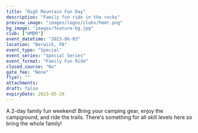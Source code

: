 ```yaml
---
title: "High Mountain Fun Day"
description: "Family fun ride in the rocks"
preview_image: "images/logos/clubs/hmdr.png"
bg_image: "images/feature-bg.jpg"
club: ["HMDR"]
event_datetime: "2023-06-03"
location: "Berwick, PA"
event_type: "Special"
event_series: "Special Series"
event_format: "Family Fun Ride"
closed_course: "No"
gate_fee: "None"
flyer: ""
attachments:
draft: false
expiryDate: 2023-05-29
---
```


A 2-day family fun weekend! Bring your camping gear, enjoy the campground, and ride the trails. There's something for all skill levels here so bring the whole family!